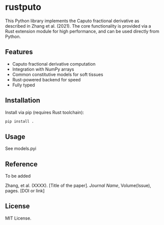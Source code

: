 # rustputo

This Python library implements the Caputo fractional derivative as described in Zhang et al. (2021). The core functionality is provided via a Rust extension module for high performance, and can be used directly from Python.

## Features

- Caputo fractional derivative computation
- Integration with NumPy arrays
- Common constitutive models for soft tissues
- Rust-powered backend for speed
- Fully typed

## Installation

Install via pip (requires Rust toolchain):

```sh
pip install .
```

## Usage

See models.pyi

## Reference
To be added

Zhang, et al. (XXXX). [Title of the paper]. *Journal Name*, Volume(Issue), pages. [DOI or link]

## License

MIT License.
